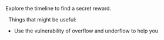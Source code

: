 Explore the timeline to find a secret reward.


&nbsp;
Things that might be useful:
* Use the vulnerability of overflow and underflow to help you
